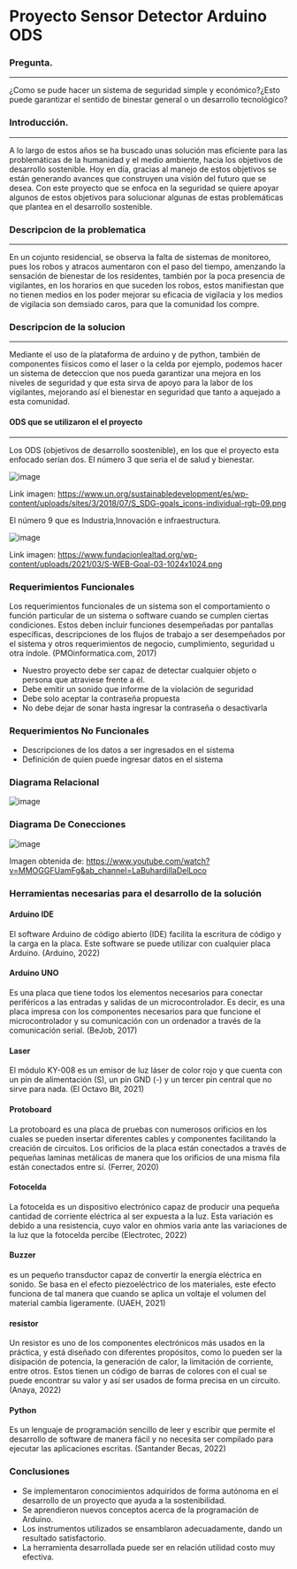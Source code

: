 # Proyecto Sensor Detector Arduino ODS
### Pregunta.

------------

¿Como se pude hacer un sistema de seguridad simple y económico?¿Esto puede garantizar el sentido de binestar general o un desarrollo tecnológico?




### Introducción.
------------

A lo largo de estos años  se ha buscado unas solución mas eficiente para las problemáticas de la humanidad y el medio ambiente, hacia los objetivos de desarrollo sostenible. Hoy en día, gracias al manejo de estos objetivos se están generando avances que  construyen una visión del futuro que se desea. Con este proyecto que se enfoca en la seguridad se quiere apoyar algunos de estos objetivos para solucionar algunas de estas problemáticas que plantea en el desarrollo sostenible.

### Descripcion de la problematica

------------


En un cojunto residencial, se observa la falta de sistemas de monitoreo, pues los robos y atracos aumentaron con el paso del tiempo, amenzando la sensación de bienestar de los residentes, también por la poca presencia de vigilantes, en los horarios en que suceden los robos, estos manifiestan que no tienen medios en los poder mejorar su eficacia de vigilacia y los medios de vigilacia son demsiado caros, para que la comunidad los compre.

###  Descripcion de la solucion

------------

Mediante el uso de la plataforma de arduino y de python, también de componentes fiisicos como el laser o la celda por ejemplo, podemos hacer un sistema de deteccion que nos pueda garantizar una mejora en los niveles de seguridad y que esta sirva de apoyo para la labor de los vigilantes, mejorando así el bienestar en seguridad que tanto a aquejado a esta comunidad.

#### ODS que se utilizaron el el proyecto

------------


Los ODS (objetivos de desarrollo soostenible), en los que el proyecto esta enfocado serían dos.
El número 3 que seria el de salud y bienestar.

![image](https://user-images.githubusercontent.com/98995639/160111319-f9613f4f-50fd-496d-b1be-130dad9f4c92.png)

Link imagen: https://www.un.org/sustainabledevelopment/es/wp-content/uploads/sites/3/2018/07/S_SDG-goals_icons-individual-rgb-09.png

El número 9 que es Industria,Innovación e infraestructura.

![image](https://user-images.githubusercontent.com/98995639/160111344-631c948e-ac58-4f3a-b75a-f18a62ced990.png)

Link imagen: https://www.fundacionlealtad.org/wp-content/uploads/2021/03/S-WEB-Goal-03-1024x1024.png

### Requerimientos Funcionales
Los requerimientos funcionales de un sistema son el comportamiento o función particular de un sistema o software cuando se cumplen ciertas condiciones. Estos deben incluir funciones desempeñadas por pantallas específicas, descripciones de los flujos de trabajo a ser desempeñados por el sistema y otros requerimientos de negocio, cumplimiento, seguridad u otra índole. (PMOinformatica.com, 2017)
-	Nuestro proyecto debe ser capaz de detectar cualquier objeto o persona que atraviese frente a él.
-	Debe emitir un sonido que informe de la violación de seguridad
-	Debe solo aceptar la contraseña propuesta
-	No debe dejar de sonar hasta ingresar la contraseña o desactivarla

### Requerimientos No Funcionales
- Descripciones de los datos a ser ingresados en el sistema
- Definición de quien puede ingresar datos en el sistema

### Diagrama Relacional
![image](https://user-images.githubusercontent.com/98995639/160110153-b2a7e814-d8aa-4413-b035-d780b6f8b496.png)

### Diagrama De Conecciones
![image](https://user-images.githubusercontent.com/98995639/160053819-548298ea-30ab-4b05-aea2-f58f3604611a.png)

Imagen obtenida de: https://www.youtube.com/watch?v=MMOGGFUamFg&ab_channel=LaBuhardillaDelLoco
 
### Herramientas necesarias para el desarrollo de la solución
#### Arduino IDE
El software Arduino de código abierto (IDE) facilita la escritura de código y la carga en la placa. Este software se puede utilizar con cualquier placa Arduino. (Arduino, 2022)

#### Arduino UNO
Es una placa que tiene todos los elementos necesarios para conectar periféricos a las entradas y salidas de un microcontrolador. Es decir, es una placa impresa con los componentes necesarios para que funcione el microcontrolador y su comunicación con un ordenador a través de la comunicación serial. (BeJob, 2017)

#### Laser
El módulo KY-008 es un emisor de luz láser de color rojo y que cuenta con un pin de alimentación (S), un pin GND (-) y un tercer pin central que no sirve para nada. (El Octavo Bit, 2021)

#### Protoboard
La protoboard es una placa de pruebas con numerosos orificios en los cuales se pueden insertar diferentes cables y componentes facilitando la creación de circuitos. Los orificios de la placa están conectados a través de pequeñas laminas metálicas de manera que los orificios de una misma fila están conectados entre sí. (Ferrer, 2020)

#### Fotocelda
La fotocelda es un dispositivo electrónico capaz de producir una pequeña cantidad de corriente eléctrica al ser expuesta a la luz. Esta variación es debido a una resistencia, cuyo valor en ohmios varia ante las variaciones de la luz que la fotocelda percibe (Electrotec, 2022)

#### Buzzer
es un pequeño transductor capaz de convertir la energía eléctrica en sonido. Se basa en el efecto piezoeléctrico de los materiales, este efecto funciona de tal manera que cuando se aplica un voltaje el volumen del material cambia ligeramente. (UAEH, 2021)
#### resistor
Un resistor es uno de los componentes electrónicos más usados en la práctica, y está diseñado con diferentes propósitos, como lo pueden ser la disipación de potencia, la generación de calor, la limitación de corriente, entre otros. Estos tienen un código de barras de colores con el cual se puede encontrar su valor y así ser usados de forma precisa en un circuito. (Anaya, 2022)

#### Python
Es un lenguaje de programación sencillo de leer y escribir que permite el desarrollo de software de manera fácil y no necesita ser compilado para ejecutar las aplicaciones escritas.  (Santander Becas, 2022)

### Conclusiones
-	Se implementaron conocimientos adquiridos de forma autónoma en el desarrollo de un proyecto que ayuda a la sostenibilidad.
-	Se aprendieron nuevos conceptos acerca de la programación de Arduino.
-	Los instrumentos utilizados se ensamblaron adecuadamente, dando un resultado satisfactorio.
-	La herramienta desarrollada puede ser en relación utilidad costo muy efectiva.

